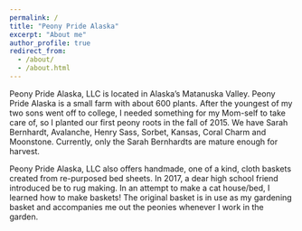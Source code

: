 ```yaml
---
permalink: /
title: "Peony Pride Alaska"
excerpt: "About me"
author_profile: true
redirect_from: 
  - /about/
  - /about.html
---
```


Peony Pride Alaska, LLC is located in Alaska’s Matanuska Valley.  Peony Pride Alaska is a small farm with about 600 plants.  After the youngest of my two sons went off to college, I needed something for my Mom-self to take care of, so I planted our first peony roots in the fall of 2015.  We have Sarah Bernhardt, Avalanche, Henry Sass, Sorbet, Kansas, Coral Charm and Moonstone.  Currently, only the Sarah Bernhardts are mature enough for harvest.  

Peony Pride Alaska, LLC also offers handmade, one of a kind, cloth baskets created from re-purposed bed sheets.  In 2017, a dear high school friend introduced be to rug making.  In an attempt to make a cat house/bed, I learned how to make baskets!  The original basket is in use as my gardening basket and accompanies me out the peonies whenever I work in the garden.  
